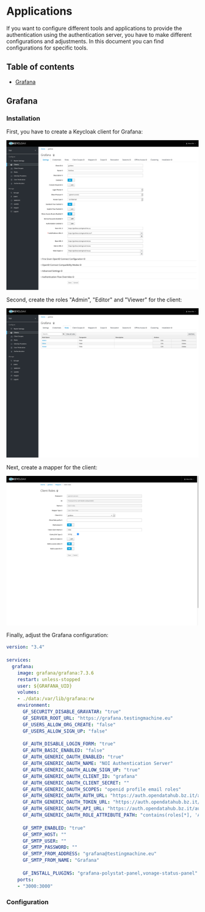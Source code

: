 Applications
============

If you want to configure different tools and applications to provide the authentication using the authentication server, you have to make different configurations and adjustments. In this document you can find configurations for specific tools.

## Table of contents

- [Grafana](#grafana)


## Grafana

### Installation

First, you have to create a Keycloak client for Grafana:

![Keycloak Grafana Client](images/grafana-client.png)

Second, create the roles "Admin", "Editor" and "Viewer" for the client:

![Keycloak Grafana Roles](images/grafana-roles.png)

Next, create a mapper for the client:

![Keycloak Grafana Mapper](images/grafana-mapper.png)

Finally, adjust the Grafana configuration:

```yml
version: "3.4"

services:
  grafana:
    image: grafana/grafana:7.3.6
    restart: unless-stopped
    user: ${GRAFANA_UID}
    volumes:
    - ./data:/var/lib/grafana:rw
    environment:
      GF_SECURITY_DISABLE_GRAVATAR: "true"
      GF_SERVER_ROOT_URL: "https://grafana.testingmachine.eu"
      GF_USERS_ALLOW_ORG_CREATE: "false"
      GF_USERS_ALLOW_SIGN_UP: "false"

      GF_AUTH_DISABLE_LOGIN_FORM: "true"
      GF_AUTH_BASIC_ENABLED: "false"
      GF_AUTH_GENERIC_OAUTH_ENABLED: "true"
      GF_AUTH_GENERIC_OAUTH_NAME: "NOI Authentication Server"
      GF_AUTH_GENERIC_OAUTH_ALLOW_SIGN_UP: "true"
      GF_AUTH_GENERIC_OAUTH_CLIENT_ID: "grafana"
      GF_AUTH_GENERIC_OAUTH_CLIENT_SECRET: ""
      GF_AUTH_GENERIC_OAUTH_SCOPES: "openid profile email roles"
      GF_AUTH_GENERIC_OAUTH_AUTH_URL: "https://auth.opendatahub.bz.it/auth/realms/noi/protocol/openid-connect/auth"
      GF_AUTH_GENERIC_OAUTH_TOKEN_URL: "https://auth.opendatahub.bz.it/auth/realms/noi/protocol/openid-connect/token"
      GF_AUTH_GENERIC_OAUTH_API_URL: "https://auth.opendatahub.bz.it/auth/realms/noi/protocol/openid-connect/userinfo"
      GF_AUTH_GENERIC_OAUTH_ROLE_ATTRIBUTE_PATH: "contains(roles[*], 'Admin') && 'Admin' || contains(roles[*], 'Editor') && 'Editor' || 'Viewer'"

      GF_SMTP_ENABLED: "true"
      GF_SMTP_HOST: ""
      GF_SMTP_USER: ""
      GF_SMTP_PASSWORD: ""
      GF_SMTP_FROM_ADDRESS: "grafana@testingmachine.eu"
      GF_SMTP_FROM_NAME: "Grafana"

      GF_INSTALL_PLUGINS: "grafana-polystat-panel,vonage-status-panel"
    ports:
    - "3000:3000"
```

### Configuration

